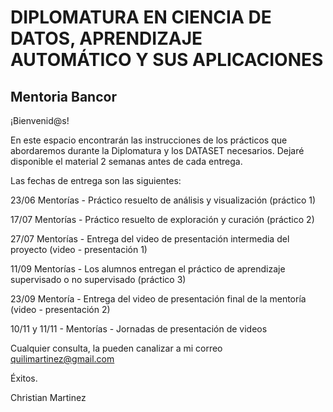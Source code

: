# DIPLOMATURA EN CIENCIA DE DATOS, APRENDIZAJE AUTOMÁTICO Y SUS APLICACIONES

## Mentoria Bancor

¡Bienvenid@s!

En este espacio encontrarán las instrucciones de los prácticos que abordaremos durante la Diplomatura y los DATASET necesarios.
Dejaré disponible el material 2 semanas antes de cada entrega.

Las fechas de entrega son las siguientes:

23/06 Mentorías - Práctico resuelto de análisis y visualización (práctico 1)

17/07 Mentorías - Práctico resuelto de exploración y curación (práctico 2)

27/07 Mentorías - Entrega del video de presentación intermedia del proyecto (video - presentación 1)

11/09 Mentorías - Los alumnos entregan el  práctico de aprendizaje supervisado o no supervisado (práctico 3)

23/09 Mentoría - Entrega del video de presentación final de la mentoría (video - presentación 2)

10/11 y 11/11  - Mentorías - Jornadas de presentación de videos

Cualquier consulta, la pueden canalizar a mi correo quilimartinez@gmail.com

Éxitos.

Christian Martinez
